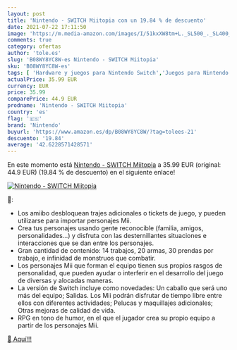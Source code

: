 ```yaml
---
layout: post
title: 'Nintendo - SWITCH Miitopia con un 19.84 % de descuento'
date: 2021-07-22 17:11:50
image: 'https://m.media-amazon.com/images/I/51kxXW8tm+L._SL500_._SL400_.jpg'
comments: true
category: ofertas
author: 'tole.es'
slug: 'B08WY8YC8W-es Nintendo - SWITCH Miitopia'
sku: 'B08WY8YC8W-es'
tags: [ 'Hardware y juegos para Nintendo Switch','Juegos para Nintendo Switch','Videojuegos','nintendo', ]
actualPrice: 35.99 EUR
currency: EUR
price: 35.99
comparePrice: 44.9 EUR
prodname: 'Nintendo - SWITCH Miitopia'
country: 'es'
flag: '🇪🇸'
brand: 'Nintendo'
buyurl: 'https://www.amazon.es/dp/B08WY8YC8W/?tag=tolees-21'
descuento: '19.84'
average: '42.6228571428571'
---
```


En este momento está [Nintendo - SWITCH Miitopia](https://www.amazon.es/dp/B08WY8YC8W/?tag=tolees-21) a 35.99 EUR (original: 44.9 EUR) (19.84 %  de descuento) en el siguiente enlace!

[![Nintendo - SWITCH Miitopia](https://m.media-amazon.com/images/I/51kxXW8tm+L._SL500_._SL400_.jpg)](https://www.amazon.es/dp/B08WY8YC8W/?tag=tolees-21)

🔎:

- Los amiibo desbloquean trajes adicionales o tickets de juego, y pueden utilizarse para importar personajes Mii.
- Crea tus personajes usando gente reconocible (familia, amigos, personalidades…) y disfruta con las desternillantes situaciones e interacciones que se dan entre los personajes.
- Gran cantidad de contenido: 14 trabajos, 20 armas, 30 prendas por trabajo, e infinidad de monstruos que combatir.
- Los personajes Mii que forman el equipo tienen sus propios rasgos de personalidad, que pueden ayudar o interferir en el desarrollo del juego de diversas y alocadas maneras.
- La versión de Switch incluye como novedades: Un caballo que será uno más del equipo; Salidas. Los Mii podrán disfrutar de tiempo libre entre ellos con diferentes actividades; Pelucas y maquillajes adicionales; Otras mejoras de calidad de vida.
- RPG en tono de humor, en el que el jugador crea su propio equipo a partir de los personajes Mii.

[🛒 Aquí!!!](https://www.amazon.es/dp/B08WY8YC8W/?tag=tolees-21)
